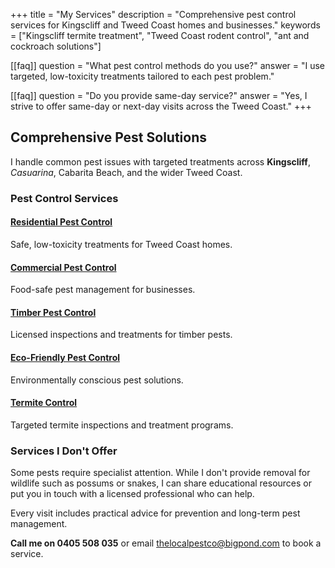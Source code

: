+++
title = "My Services"
description = "Comprehensive pest control services for Kingscliff and Tweed Coast homes and businesses."
keywords = ["Kingscliff termite treatment", "Tweed Coast rodent control", "ant and cockroach solutions"]

[[faq]]
question = "What pest control methods do you use?"
answer = "I use targeted, low-toxicity treatments tailored to each pest problem."

[[faq]]
question = "Do you provide same-day service?"
answer = "Yes, I strive to offer same-day or next-day visits across the Tweed Coast."
+++

## Comprehensive Pest Solutions

I handle common pest issues with targeted treatments across **Kingscliff**, *Casuarina*, Cabarita Beach, and the wider Tweed Coast.

### Pest Control Services

#### [Residential Pest Control](/residential-pest-control/)
Safe, low-toxicity treatments for Tweed Coast homes.

#### [Commercial Pest Control](/commercial-pest-control/)
Food-safe pest management for businesses.

#### [Timber Pest Control](/timber-pest-control/)
Licensed inspections and treatments for timber pests.

#### [Eco-Friendly Pest Control](/eco-friendly-pest-control/)
Environmentally conscious pest solutions.

#### [Termite Control](/termite-control-northern-rivers/)
Targeted termite inspections and treatment programs.

### Services I Don't Offer

Some pests require specialist attention. While I don't provide removal for wildlife such as possums or snakes, I can share educational resources or put you in touch with a licensed professional who can help.

Every visit includes practical advice for prevention and long-term pest management.

**Call me on 0405 508 035** or email [thelocalpestco@bigpond.com](mailto:thelocalpestco@bigpond.com) to book a service.
